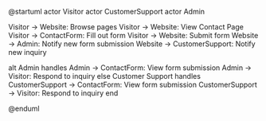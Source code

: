 @startuml
actor Visitor
actor CustomerSupport
actor Admin

Visitor -> Website: Browse pages
Visitor -> Website: View Contact Page
Visitor -> ContactForm: Fill out form
Visitor -> Website: Submit form
Website -> Admin: Notify new form submission
Website -> CustomerSupport: Notify new inquiry

alt Admin handles
    Admin -> ContactForm: View form submission
    Admin -> Visitor: Respond to inquiry
else Customer Support handles
    CustomerSupport -> ContactForm: View form submission
    CustomerSupport -> Visitor: Respond to inquiry
end

@enduml
